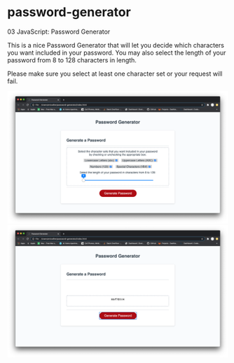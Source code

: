 # password-generator
03 JavaScript: Password Generator

This is a nice Password Generator that will let you decide which characters you
want included in your password. You may also select the length of your password
from 8 to 128 characters in length.

Please make sure you select at least one character set or your request will fail.

![option selection screenshot](./pwdgenss1.png)
![password generation screenshot](./pwdgenss2.png)
